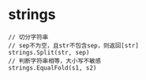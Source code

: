 # strings

```golang
// 切分字符串
// sep不为空，且str不包含sep，则返回[str]
strings.Split(str, sep)
// 判断字符串相等，大小写不敏感
strings.EqualFold(s1, s2)
```
